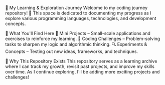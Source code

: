 🚀 My Learning & Exploration Journey Welcome to my coding journey repository! 🎯 This space is dedicated to documenting my progress as I explore various programming languages, technologies, and development concepts.

📌 What You'll Find Here 📂 Mini Projects – Small-scale applications and exercises to reinforce my learning. 📝 Coding Challenges – Problem-solving tasks to sharpen my logic and algorithmic thinking. 🔍 Experiments & Concepts – Testing out new ideas, frameworks, and techniques.

🎯 Why This Repository Exists This repository serves as a learning archive where I can track my growth, revisit past projects, and improve my skills over time. As I continue exploring, I'll be adding more exciting projects and challenges!
